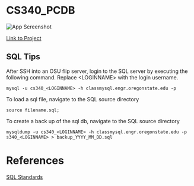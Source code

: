 # CS340_PCDB
![App Screenshot](https://i.imgur.com/a5Kcphf.png)

[Link to Project](http://flip1.engr.oregonstate.edu:32147/)

## SQL Tips
After SSH into an OSU flip server, login to the SQL server by executing the following command. Replace <<LOGINNAME>LOGINNAME> with the login username.
```
mysql -u cs340_<LOGINNAME> -h classmysql.engr.oregonstate.edu -p
```
To load a sql file, navigate to the SQL source directory
```
source filename.sql;
```
To create a back up of the sql db, navigate to the SQL source directory
```
mysqldump -u cs340_<LOGINNAME> -h classmysql.engr.oregonstate.edu -p s340_<LOGINNAME> > backup_YYYY_MM_DD.sql
```


# References
[SQL Standards](https://towardsdatascience.com/10-sql-standards-to-make-your-code-more-readable-in-2021-4410dc50b909)

